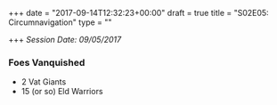 +++
date = "2017-09-14T12:32:23+00:00"
draft = true
title = "S02E05: Circumnavigation"
type = ""

+++
_Session Date: 09/05/2017_


### Foes Vanquished

* 2 Vat Giants
* 15 (or so) Eld Warriors
